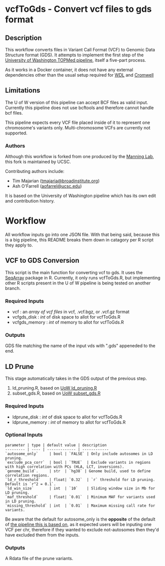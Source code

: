 # vcfToGds - Convert vcf files to gds format

## Description 

This workflow converts files in Variant Call Format (VCF) to Genomic Data Structure format (GDS). It attempts to implement the first step of the [University of Washington TOPMed pipeline](https://github.com/UW-GAC/analysis_pipeline), itself a five-part process.

As it works in a Docker container, it does not have any external dependencies other than the usual setup required for [WDL](https://software.broadinstitute.org/wdl/documentation/quickstart) and [Cromwell](http://cromwell.readthedocs.io/en/develop/)

## Limitations
The U of W version of this pipeline can accept BCF files as valid input. Currently this pipeline does not use bcftools and therefore cannot handle bcf files.

This pipeline expects every VCF file placed inside of it to represent one chromosome's variants only. Multi-chromosome VCFs are currently not supported.

### Authors
Although this workflow is forked from one produced by the [Manning Lab](https://manning-lab.github.io/), this fork is maintained by UCSC.

Contributing authors include:
* Tim Majarian (tmajaria@broadinstitute.org)
* Ash O'Farrell (aofarrel@ucsc.edu)

It is based on the University of Washington pipeline which has its own edit and contribution history.

# Workflow
All workflow inputs go into one JSON file. With that being said, because this is a big pipeline, this README breaks them down in catagory per R script they apply to.

## VCF to GDS Conversion
This script is the main function for converting vcf to gds. It uses the [SeqArray](https://www.bioconductor.org/packages/release/bioc/html/SeqArray.html) package in R. Currently, it only runs vcfToGds.R, but implementing other R scripts present in the U of W pipeline is being tested on another branch.

### Required Inputs
* vcf : an *array of vcf files* in vcf, .vcf.bgz, or .vcf.gz format
* vcfgds_disk : *int* of disk space to allot for vcfToGds.R
* vcfgds_memory : *int* of memory to allot for vcfToGds.R

### Outputs
GDS file matching the name of the input vds with ".gds" appeneded to the end.

## LD Prune
This stage automatically takes in the GDS output of the previous step.
1. ld_pruning.R, based on [UoW ld_pruning.R](https://github.com/UW-GAC/analysis_pipeline/blob/master/R/ld_pruning.R)
2. subset_gds.R, based on [UoW subset_gds.R](https://github.com/UW-GAC/analysis_pipeline/blob/master/R/subset_gds.R)

### Required Inputs
* ldprune_disk : *int* of disk space to allot for vcfToGds.R
* ldprune_memory : *int* of memory to allot for vcfToGds.R

### Optional Inputs
    parameter | type | default value | description
    --------- | ---- | ------------- | ------------
	`autosome_only`     | bool | `FALSE` | Only include autosomes in LD pruning.
	`exclude_pca_corr`  | bool | `TRUE`  | Exclude variants in regions with high correlation with PCs (HLA, LCT, inversions).
	`genome_build`.     | str  | `hg38` | Genome build, used to define correlation regions.
	`ld_r_threshold`    | float| `0.32`  | `r` threshold for LD pruning. Default is `r^2 = 0.1`.
	`ld_win_size`       | int  | `10`    | Sliding window size in Mb for LD pruning.
	`maf_threshold`     | float| `0.01`  | Minimum MAF for variants used in LD pruning.
	`missing_threshold` | int  | `0.01`  | Maximum missing call rate for variants.

Be aware that the default for autosome_only is the **opposite** of the default of [the pipeline this is based on](https://github.com/UW-GAC/analysis_pipeline), as it expected users will be inputing one VCF per chr, therefore if they wanted to exclude not-autosomes then they'd have excluded them from the inputs.

### Outputs
A Rdata file of the prune variants.
